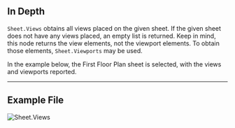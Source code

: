 ## In Depth
`Sheet.Views` obtains all views placed on the given sheet. If the given sheet does not have any views placed, an empty list is returned. Keep in mind, this node returns the view elements, not the viewport elements. To obtain those elements, `Sheet.Viewports` may be used.

In the example below, the First Floor Plan sheet is selected, with the views and viewports reported.
___
## Example File

![Sheet.Views](./Revit.Elements.Views.Sheet.Views_img.jpg)
